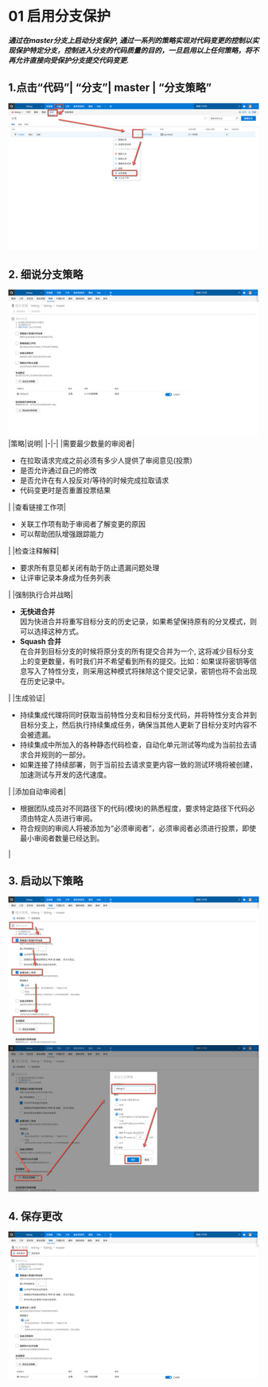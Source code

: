 ﻿# 01 启用分支保护
##### 通过在master分支上启动分支保护, 通过一系列的策略实现对代码变更的控制以实现保护特定分支，控制进入分支的代码质量的目的，一旦启用以上任何策略，将不再允许直接向受保护分支提交代码变更.

## 1.点击“代码”| “分支”| master | “分支策略”
![](images/startbranchprotectionstep1.png)
## 2. 细说分支策略
![](images/startbranchprotectionstep1info.png)
|策略|说明|
|-|-|
|需要最少数量的审阅者|<ul><li>在拉取请求完成之前必须有多少人提供了审阅意见(投票)</li><li>是否允许通过自己的修改</li><li>是否允许在有人投反对/等待的时候完成拉取请求</li><li>代码变更时是否重置投票结果</li></ul>|
|查看链接工作项|<ul><li>关联工作项有助于审阅者了解变更的原因</li><li>可以帮助团队增强跟踪能力</li></ul>|
|检查注释解释|<ul><li>要求所有意见都关闭有助于防止遗漏问题处理</li><li>让评审记录本身成为任务列表</li></ul>|
|强制执行合并战略|<ul><li><b>无快进合并</b><br>因为快进合并将重写目标分支的历史记录，如果希望保持原有的分叉模式，则可以选择这种方式。</li><li><b>Squash 合并</b><br>在合并到目标分支的时候将原分支的所有提交合并为一个, 这将减少目标分支上的变更数量，有时我们并不希望看到所有的提交。比如：如果误将密钥等信息写入了特性分支，则采用这种模式将抹除这个提交记录，密钥也将不会出现在历史记录中。</li></ul>|
|生成验证|<ul><li>持续集成代理将同时获取当前特性分支和目标分支代码，并将特性分支合并到目标分支上，然后执行持续集成任务，确保当其他人更新了目标分支时内容不会被遗漏。</li><li>持续集成中所加入的各种静态代码检查，自动化单元测试等均成为当前拉去请求合并规则的一部分。</li><li>如果连接了持续部署，则于当前拉去请求变更内容一致的测试环境将被创建，加速测试与开发的迭代速度。</li></ul>|
|添加自动审阅者|<ul><li>根据团队成员对不同路径下的代码(模块)的熟悉程度，要求特定路径下代码必须由特定人员进行审阅。</li><li>符合规则的审阅人将被添加为“必须审阅者”，必须审阅者必须进行投票，即使最小审阅者数量已经达到。</li></ul>|

## 3. 启动以下策略
![](images/startbranchprotectionstep2.png)
![](images/startbranchprotectionstep3.png)
## 4. 保存更改
![](images/startbranchprotectionstep4.png)